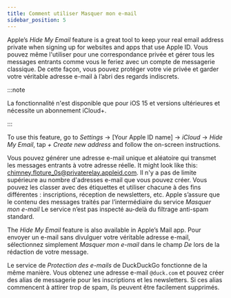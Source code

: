```yaml
---
title: Comment utiliser Masquer mon e-mail
sidebar_position: 5
---
```


Apple’s *Hide My Email* feature is a great tool to keep your real email address private when signing up for websites and apps that use Apple ID. Vous pouvez même l'utiliser pour une correspondance privée et gérer tous les messages entrants comme vous le feriez avec un compte de messagerie classique. De cette façon, vous pouvez protéger votre vie privée et garder votre véritable adresse e-mail à l’abri des regards indiscrets.

:::note

La fonctionnalité n'est disponible que pour iOS 15 et versions ultérieures et nécessite un abonnement iCloud+.

:::

To use this feature, go to *Settings* → [Your Apple ID name] → *iCloud* → *Hide My Email*, tap *+ Create new address* and follow the on-screen instructions.

Vous pouvez générer une adresse e-mail unique et aléatoire qui transmet les messages entrants à votre adresse réelle. It might look like this: chimney.floture_0s@privaterelay.appleid.com. Il n'y a pas de limite supérieure au nombre d'adresses e-mail que vous pouvez créer. Vous pouvez les classer avec des étiquettes et utiliser chacune à des fins différentes : inscriptions, réception de newsletters, etc. Apple s’assure que le contenu des messages traités par l’intermédiaire du service *Masquer mon e-mail* Le service n’est pas inspecté au-delà du filtrage anti-spam standard.

The *Hide My Email* feature is also available in Apple’s Mail app. Pour envoyer un e-mail sans divulguer votre véritable adresse e-mail, sélectionnez simplement *Masquer mon e-mail* dans le champ *De* lors de la rédaction de votre message.

Le service de *Protection des e-mails* de DuckDuckGo fonctionne de la même manière. Vous obtenez une adresse e-mail `@duck.com` et pouvez créer des alias de messagerie pour les inscriptions et les newsletters. Si ces alias commencent à attirer trop de spam, ils peuvent être facilement supprimés.
